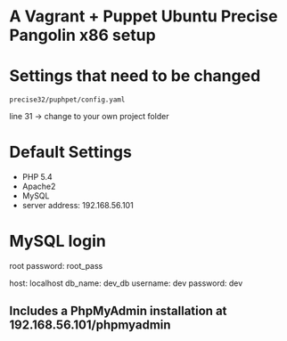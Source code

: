 # A Vagrant + Puppet Ubuntu Precise Pangolin x86 setup

# Settings that need to be changed

```
precise32/puphpet/config.yaml
```

line 31 -> change to your own project folder

# Default Settings
* PHP 5.4
* Apache2
* MySQL
* server address: 192.168.56.101

# MySQL login
root password: root_pass

host: localhost
db_name: dev_db
username: dev
password: dev

## Includes a PhpMyAdmin installation at 192.168.56.101/phpmyadmin

